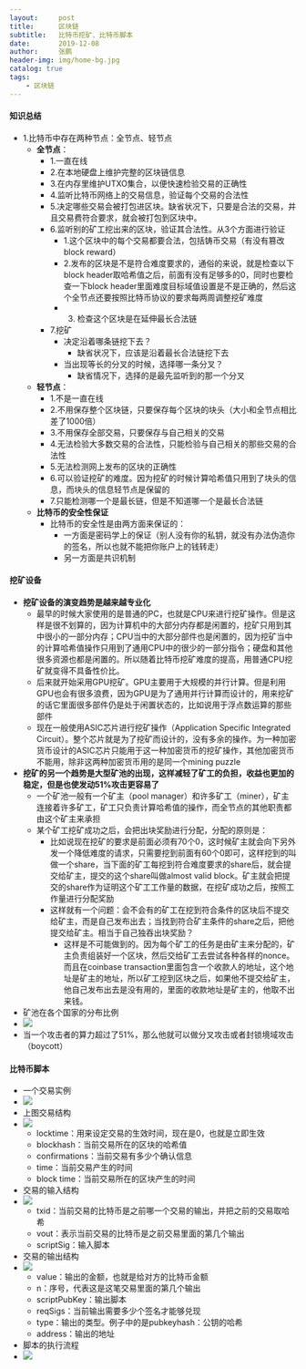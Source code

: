 ```yaml
---
layout:     post 
title:      区块链
subtitle:   比特币挖矿、比特币脚本
date:       2019-12-08
author:     张鹏
header-img: img/home-bg.jpg
catalog: true   
tags:                         
    - 区块链
---
```


#### 知识总结

- 1.比特币中存在两种节点：全节点、轻节点
   - **全节点**：
      - 1.一直在线
      - 2.在本地硬盘上维护完整的区块链信息
      - 3.在内存里维护UTXO集合，以便快速检验交易的正确性
      - 4.监听比特币网络上的交易信息，验证每个交易的合法性
      - 5.决定哪些交易会被打包进区块。缺省状况下，只要是合法的交易，并且交易费符合要求，就会被打包到区块中。
      - 6.监听别的矿工挖出来的区块，验证其合法性。从3个方面进行验证
         - 1.这个区块中的每个交易都要合法，包括铸币交易（有没有篡改block reward）
         - 2.发布的区块是不是符合难度要求的，通俗的来说，就是检查以下block header取哈希值之后，前面有没有足够多的0，同时也要检查一下block header里面难度目标域值设置是不是正确的，然后这个全节点还要按照比特币协议的要求每两周调整挖矿难度
         - 3. 检查这个区块是在延伸最长合法链
      - 7.挖矿
         - 决定沿着哪条链挖下去？
            - 缺省状况下，应该是沿着最长合法链挖下去
         - 当出现等长的分叉的时候，选择哪一条分叉？
            - 缺省情况下，选择的是最先监听到的那一个分叉
   - **轻节点**：
      - 1.不是一直在线
      - 2.不用保存整个区块链，只要保存每个区块的块头（大小和全节点相比差了1000倍）
      - 3.不用保存全部交易，只要保存与自己相关的交易
      - 4.无法检验大多数交易的合法性，只能检验与自己相关的那些交易的合法性
      - 5.无法检测网上发布的区块的正确性
      - 6.可以验证挖矿的难度。因为挖矿的时候计算哈希值只用到了块头的信息，而块头的信息轻节点是保留的
      - 7.只能检测哪一个是最长链，但是不知道哪一个是最长合法链
   - **比特币的安全性保证**
      - 比特币的安全性是由两方面来保证的：
         - 一方面是密码学上的保证（别人没有你的私钥，就没有办法伪造你的签名，所以也就不能把你账户上的钱转走）
         - 另一方面是共识机制

#### 挖矿设备

- **挖矿设备的演变趋势是越来越专业化**
   - 最早的时候大家使用的是普通的PC，也就是CPU来进行挖矿操作。但是这样是很不划算的，因为计算机中的大部分内存都是闲置的，挖矿只用到其中很小的一部分内存；CPU当中的大部分部件也是闲置的，因为挖矿当中的计算哈希值操作只用到了通用CPU中的很少的一部分指令；硬盘和其他很多资源也都是闲置的。所以随着比特币挖矿难度的提高，用普通CPU挖矿就变得不具备性价比。
   - 后来就开始采用GPU挖矿。GPU主要用于大规模的并行计算。但是利用GPU也会有很多浪费，因为GPU是为了通用并行计算而设计的，用来挖矿的话它里面很多部件仍是处于闲置状态的，比如说用于浮点数运算的那些部件
   - 现在一般使用ASIC芯片进行挖矿操作（Application Specific Integrated Circuit）。整个芯片就是为了挖矿而设计的，没有多余的操作。为一种加密货币设计的ASIC芯片只能用于这一种加密货币的挖矿操作，其他加密货币不能用，除非这两种加密货币用的是同一个mining puzzle
- **挖矿的另一个趋势是大型矿池的出现，这样减轻了矿工的负担，收益也更加的稳定，但是也使发动51%攻击更容易了**
   - 一个矿池一般有一个矿主（pool manager）和许多矿工（miner），矿主连接着许多矿工，矿工只负责计算哈希值的操作，而全节点的其他职责都由这个矿主来承担
   - 某个矿工挖矿成功之后，会把出块奖励进行分配，分配的原则是：
      - 比如说现在挖矿的要求是前面必须有70个0，这时候矿主就会向下另外发一个降低难度的请求，只需要挖到前面有60个0即可，这样挖到的叫做一个share，当下面的矿工每挖到符合难度要求的share后，就会提交给矿主，提交的这个share叫做almost valid block。矿主就会把提交的share作为证明这个矿工工作量的数据，在挖矿成功之后，按照工作量进行分配奖励
      - 这样就有一个问题：会不会有的矿工在挖到符合条件的区块后不提交给矿主，而是自己发布出去；当找到符合矿主条件的share之后，把他提交给矿主。相当于自己独吞出块奖励？
         - 这样是不可能做到的。因为每个矿工的任务是由矿主来分配的，矿主负责组装好一个区块，然后交给矿工去尝试各种各样的nonce。而且在coinbase transaction里面包含一个收款人的地址，这个地址是矿主的地址，所以矿工挖到区块之后，如果他不提交给矿主，他自己发布出去是没有用的，里面的收款地址是矿主的，他取不出来钱。
- 矿池在各个国家的分布比例
- ![](https://vi2.xiu123.cn/live/2019/12/08/13/1003v1575781769101889269.jpg)
- 当一个攻击者的算力超过了51%，那么他就可以做分叉攻击或者封锁境域攻击（boycott）

#### 比特币脚本 

- 一个交易实例
- ![](https://vi1.xiu123.cn/live/2019/12/08/13/1003v1575782629221257121.jpg)
- 上图交易结构
- ![](https://vi0.xiu123.cn/live/2019/12/08/13/1003v1575782694712830125.jpg)
   - locktime：用来设定交易的生效时间，现在是0，也就是立即生效
   - blockhash：当前交易所在的区块的哈希值
   - confirmations：当前交易有多少个确认信息
   - time：当前交易产生的时间
   - block time：当前交易所在的区块产生的时间
- 交易的输入结构
- ![](https://vi3.xiu123.cn/live/2019/12/08/13/1003v1575782908581353622.jpg)
   - txid：当前交易的比特币是之前哪一个交易的输出，并把之前的交易取哈希
   - vout：表示当前交易的比特币是之前交易里面的第几个输出
   - scriptSig：输入脚本
- 交易的输出结构
- ![](https://vi1.xiu123.cn/live/2019/12/08/13/1003v1575783147649958855.jpg)
   - value：输出的金额，也就是给对方的比特币金额
   - n：序号，代表这是这笔交易里面的第几个输出
   - scriptPubKey：输出脚本
   - reqSigs：当前输出需要多少个签名才能够兑现
   - type：输出的类型。例子中的是pubkeyhash：公钥的哈希
   - address：输出的地址
- 脚本的执行流程
- ![](https://vi3.xiu123.cn/live/2019/12/08/13/1003v1575783407037231182.jpg)